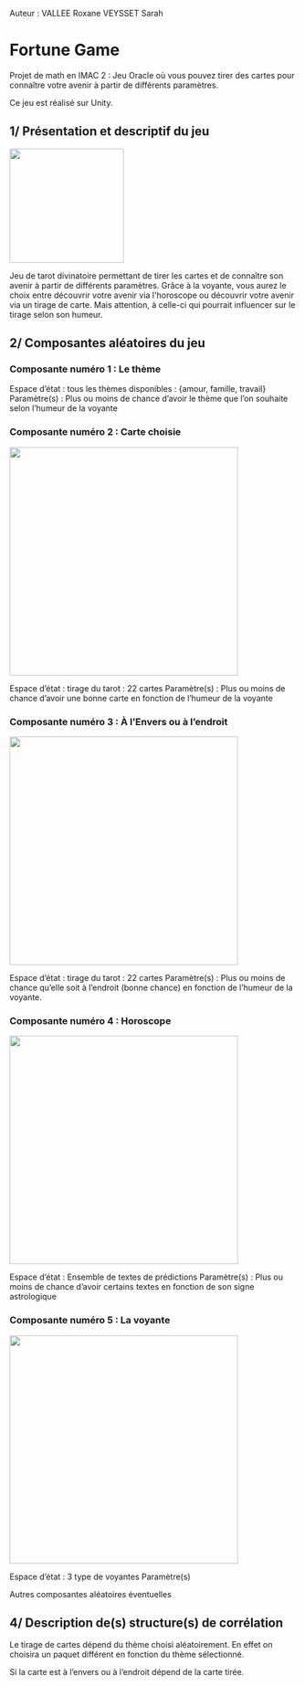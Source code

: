 Auteur :
VALLEE Roxane
VEYSSET Sarah

# Fortune Game

Projet de math en IMAC 2 :  Jeu Oracle où vous pouvez tirer des cartes pour connaître votre avenir à partir de différents paramètres.

Ce jeu est réalisé sur Unity.

## 1/ Présentation et descriptif du jeu

<a href="https://zupimages.net/viewer.php?id=20/12/ehzu.jpg"><img src="https://zupimages.net/up/20/12/ehzu.jpg" width="200" alt=""/></a>

Jeu de tarot divinatoire permettant de tirer les cartes et de connaître son avenir à partir de différents paramètres. Grâce à la voyante, vous aurez le choix entre découvrir votre avenir via l'horoscope ou découvrir votre avenir via un tirage de carte. Mais attention, à celle-ci qui pourrait influencer sur le tirage selon son humeur.

## 2/ Composantes aléatoires du jeu

### Composante numéro 1 : Le thème

Espace d’état : tous les thèmes disponibles : {amour, famille, travail}
Paramètre(s) : Plus ou moins de chance d’avoir le thème que l’on souhaite selon l’humeur de la voyante


### Composante numéro 2 : Carte choisie

<a href="https://zupimages.net/viewer.php?id=20/12/0yog.jpg"><img src="https://zupimages.net/up/20/12/0yog.jpg" alt="" width="400"/></a>

Espace d’état : tirage du tarot : 22 cartes
Paramètre(s) : Plus ou moins de chance d’avoir une bonne carte en fonction de l’humeur de la voyante


### Composante numéro 3 : À l’Envers ou à l’endroit

<a href="https://zupimages.net/viewer.php?id=20/12/8mt6.png"><img src="https://zupimages.net/up/20/12/8mt6.png" alt="" width="400"/></a>

Espace d’état : tirage du tarot : 22 cartes
Paramètre(s) : Plus ou moins de chance qu’elle soit à l’endroit (bonne chance) en fonction de l’humeur de la voyante. 


### Composante numéro 4 : Horoscope

<a href="https://zupimages.net/viewer.php?id=20/12/voxm.jpg"><img src="https://zupimages.net/up/20/12/voxm.jpg" alt="" width="400"/></a>

Espace d’état : Ensemble de textes de prédictions
Paramètre(s) : Plus ou moins de chance d’avoir certains textes en fonction de son signe astrologique


### Composante numéro 5 : La voyante

<a href="https://zupimages.net/viewer.php?id=20/12/v95z.jpg"><img src="https://zupimages.net/up/20/12/v95z.jpg" alt="" width="400"/></a>

Espace d’état : 3 type de voyantes
Paramètre(s)

Autres composantes aléatoires éventuelles

## 4/ Description de(s) structure(s) de corrélation

Le tirage de cartes dépend du thème choisi aléatoirement. En effet on choisira un paquet différent en fonction du thème sélectionné. 

Si la carte est à l’envers ou à l’endroit dépend de la carte tirée.   





